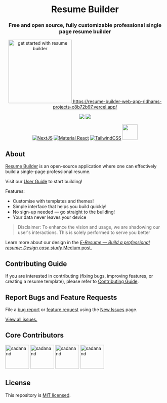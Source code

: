 <div align="center">

# Resume Builder

### Free and open source, fully customizable professional single page resume builder

<a href="https://resume-builder-web-app-ridhams-projects-c8b72b97.vercel.app/"><img src="https://user-images.githubusercontent.com/12962887/201484876-75290af9-ccd6-4f6d-be96-6a8fb4f20c4b.png" alt="get started with resume builder" height="200" widdth="330" />
https://resume-builder-web-app-ridhams-projects-c8b72b97.vercel.app/

[![](https://img.shields.io/github/stars/RIDHAM-03/single-page-resume-builder?style=for-the-badge)](#stars)
[![](https://img.shields.io/github/forks/RIDHAM-03/single-page-resume-builder?style=for-the-badge)](#forks)

[![NextJS](https://skillicons.dev/icons?i=nextjs)](https://nextjs.org/)
[![Material React](https://skillicons.dev/icons?i=materialui)](https://mui.com/)
[![TailwindCSS](https://skillicons.dev/icons?i=tailwind)](https://tailwindcss.com/)
<a href="https://github.com/pmndrs/zustand"><img src="http://s3.amazonaws.com/pix.iemoji.com/images/emoji/apple/ios-12/256/bear-face.png" alt="" height="48" width="48" /></a>
</div>

## About

[Resume Builder](https://resume-builder-web-app-ridhams-projects-c8b72b97.vercel.app/) is an open-source application where one can effectively build a single-page professional resume.

Visit our [User Guide](USER_GUIDE.md) to start building!

Features:

- Customise with templates and themes!
- Simple interface that helps you build quickly!
- No sign-up needed — go straight to the building!
- Your data never leaves your device

> Disclaimer: To enhance the vision and usage, we are shadowing our user's interactions. This is solely performed to serve you better

Learn more about our design in the [*E-Resume — Build a professional resume: Design case study* Medium post.](https://uxplanet.org/e-resume-build-a-professional-resume-design-case-study-3dc02a6359ea)

## Contributing Guide

If you are interested in contributing (fixing bugs, improving features, or creating a resume template), please refer to [Contributing Guide](./CONTRIBUTING.md).

## Report Bugs and Feature Requests

File a [bug report](https://github.com/RIDHAM-03/resume-builder/issues/new?assignees=RIDHAM-03&labels=&template=bug_report.md&title=) or [feature request](https://github.com/RIDHAM-03/resume-builder/issues/new?assignees=RIDHAM-03i&labels=&template=feature_request.md&title=) using the [New Issues](https://github.com/RIDHAM-03/resume-builder/issues/new/choose) page. 

[View all issues.](https://github.com/RIDHAM-03/resume-builder/issues)

## Core Contributors

<a href="https://github.com/RIDHAM-03"><img src="https://avatars.githubusercontent.com/u/12962887" alt="sadanand" height="75px" width="75px" /></a> <a href="https://github.com/RIDHAM-03"><img src="https://avatars.githubusercontent.com/u/22369081" alt="sadanand" height="75px" width="75px" /></a> <a href="https://github.com/RIDHAM-03"><img src="https://avatars.githubusercontent.com/u/26523871" alt="sadanand" height="75px" width="75px" /></a> <a href="https://github.com/RIDHAM-03"><img src="https://avatars.githubusercontent.com/u/60533560" alt="sadanand" height="75px" width="75px" /></a>

## License

This repository is [MIT licensed](./LICENSE).
